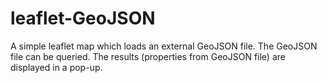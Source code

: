 # leaflet-GeoJSON
A simple leaflet map which loads an external GeoJSON file.
The GeoJSON file can be queried. The results (properties from GeoJSON file) are displayed in a pop-up.
